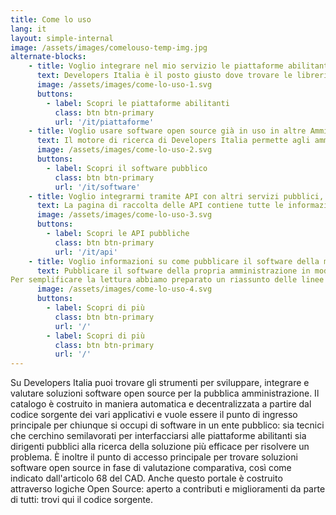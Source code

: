 ```yaml
---
title: Come lo uso
lang: it
layout: simple-internal
image: /assets/images/comelouso-temp-img.jpg
alternate-blocks:
    - title: Voglio integrare nel mio servizio le piattaforme abilitanti
      text: Developers Italia è il posto giusto dove trovare le librerie e gli SDK di cui hai bisogno per integrare le piattaforme abilitanti del Piano Triennale all'interno del tuo servizio. Naviga sulla pagina della piattaforma di tuo interesse e troverai un collegamento ai diversi repository: a seconda del progetto troverai API key, esempi di codice, plugin, librerie e semilavorati: tutto ciò di cui hai bisogno per essere pronto all’integrazione.
      image: /assets/images/come-lo-uso-1.svg
      buttons:
        - label: Scopri le piattaforme abilitanti
          class: btn btn-primary
          url: '/it/piattaforme'
    - title: Voglio usare software open source già in uso in altre Amministrazioni
      text: Il motore di ricerca di Developers Italia permette agli amministratori pubblici di trovare tutto il software messo a riuso dalle altre pubbliche amministrazioni e il software open source creato da terze parti specificatamente per una pubblica amministrazione. Per trovare il software di proprio interesse è possibile effettuare una ricerca utilizzando il nome dell'applicativo, cercandolo per funzionalità o semplicemente navigando attraverso le parole chiave. È inoltre possibile trovare tutto il software messo a riuso da una particolare pubblica amministrazione visitando il suo portale. Per maggiori informazioni visita la sezione dedicata al Software.
      image: /assets/images/come-lo-uso-2.svg
      buttons:
        - label: Scopri il software pubblico
          class: btn btn-primary
          url: '/it/software'
    - title: Voglio integrarmi tramite API con altri servizi pubblici, così da arricchire il mio servizio o crearne uno nuovo
      text: La pagina di raccolta delle API contiene tutte le informazioni necessarie ad integrare un servizio pubblico all'interno del proprio applicativo sia Esso ad uso privato o per un'altra amministrazione pubblica. È possibile scaricare descrizioni OpenAPI via Swagger,  oltre che provare il servizio direttamente via browser.
      image: /assets/images/come-lo-uso-3.svg
      buttons:
        - label: Scopri le API pubbliche
          class: btn btn-primary
          url: '/it/api'
    - title: Voglio informazioni su come pubblicare il software della mia Amministrazione in modalità open source
      text: Pubblicare il software della propria amministrazione in modalità Open Source consente di adempiere all'articolo 69 del codice dell'amministrazione digitale. Le linee guida ufficiali includono degli allegati che dettagliano tecnicamente come effettuare il rilascio nel modo corretto. È necessario scegliere una licenza per il software, pubblicarlo su una piattaforma di code hosting collaborativa e metadatarlo secondo lo standard PublicCode.yml.
Per semplificare la lettura abbiamo preparato un riassunto delle linee guida contenente gli adempimenti tecnici e un riassunto contenente gli adempimenti a carico delle amministrazioni.
      image: /assets/images/come-lo-uso-4.svg
      buttons:
        - label: Scopri di più
          class: btn btn-primary
          url: '/'
        - label: Scopri di più
          class: btn btn-primary
          url: '/'
---
```


Su Developers Italia puoi trovare gli strumenti per sviluppare, integrare e valutare soluzioni software open source per la pubblica amministrazione. Il catalogo è costruito in maniera automatica e decentralizzata a partire dal codice sorgente dei vari applicativi e vuole essere il punto di ingresso principale per chiunque si occupi di software in un ente pubblico: sia tecnici che cerchino semilavorati per interfacciarsi alle piattaforme abilitanti sia dirigenti pubblici alla ricerca della soluzione più efficace per risolvere un problema. È inoltre il punto di accesso principale per trovare soluzioni software open source in fase di valutazione comparativa, così come indicato dall'articolo 68 del CAD. Anche questo portale è costruito attraverso logiche Open Source: aperto a contributi e miglioramenti da parte di tutti: trovi qui il codice sorgente.

